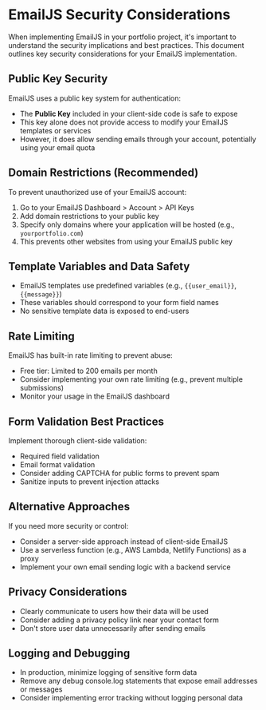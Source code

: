 # EmailJS Security Considerations

When implementing EmailJS in your portfolio project, it's important to understand the security implications and best practices. This document outlines key security considerations for your EmailJS implementation.

## Public Key Security

EmailJS uses a public key system for authentication:

- The **Public Key** included in your client-side code is safe to expose
- This key alone does not provide access to modify your EmailJS templates or services
- However, it does allow sending emails through your account, potentially using your email quota

## Domain Restrictions (Recommended)

To prevent unauthorized use of your EmailJS account:

1. Go to your EmailJS Dashboard > Account > API Keys
2. Add domain restrictions to your public key
3. Specify only domains where your application will be hosted (e.g., `yourportfolio.com`)
4. This prevents other websites from using your EmailJS public key

## Template Variables and Data Safety

- EmailJS templates use predefined variables (e.g., `{{user_email}}`, `{{message}}`)
- These variables should correspond to your form field names
- No sensitive template data is exposed to end-users

## Rate Limiting

EmailJS has built-in rate limiting to prevent abuse:

- Free tier: Limited to 200 emails per month
- Consider implementing your own rate limiting (e.g., prevent multiple submissions)
- Monitor your usage in the EmailJS dashboard

## Form Validation Best Practices

Implement thorough client-side validation:

- Required field validation
- Email format validation
- Consider adding CAPTCHA for public forms to prevent spam
- Sanitize inputs to prevent injection attacks

## Alternative Approaches

If you need more security or control:

- Consider a server-side approach instead of client-side EmailJS
- Use a serverless function (e.g., AWS Lambda, Netlify Functions) as a proxy
- Implement your own email sending logic with a backend service

## Privacy Considerations

- Clearly communicate to users how their data will be used
- Consider adding a privacy policy link near your contact form
- Don't store user data unnecessarily after sending emails

## Logging and Debugging

- In production, minimize logging of sensitive form data
- Remove any debug console.log statements that expose email addresses or messages
- Consider implementing error tracking without logging personal data
